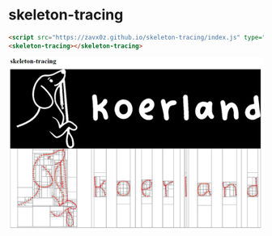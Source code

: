 # skeleton-tracing

```html
<script src="https://zavx0z.github.io/skeleton-tracing/index.js" type="module" async></script>
<skeleton-tracing></skeleton-tracing>
```

![trace](doc/trace.png)
